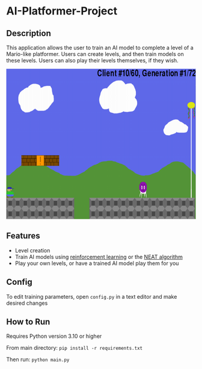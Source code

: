 # AI-Platformer-Project

## Description
This application allows the user to train an AI model to complete a level of a Mario-like platformer. Users can create levels, and then train models on these levels. Users can also play their levels themselves, if they wish.
<p align="center">
  <img src="./img/sampleimg.PNG" alt="sample" width="700" height="400">
</p>

## Features
* Level creation
* Train AI models using [reinforcement learning](https://en.wikipedia.org/wiki/Reinforcement_learning) or the [NEAT algorithm](https://en.wikipedia.org/wiki/Neuroevolution_of_augmenting_topologies)
* Play your own levels, or have a trained AI model play them for you

## Config
To edit training parameters, open `config.py` in a text editor and make desired changes

## How to Run
Requires Python version 3.10 or higher

From main directory: `pip install -r requirements.txt`

Then run: `python main.py`
